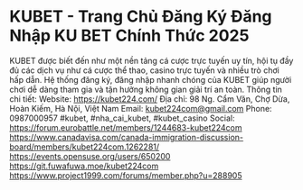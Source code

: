 # KUBET - Trang Chủ Đăng Ký Đăng Nhập KU BET Chính Thức 2025
KUBET được biết đến như một nền tảng cá cược trực tuyến uy tín, hội tụ đầy đủ các dịch vụ như cá cược thể thao, casino trực tuyến và nhiều trò chơi hấp dẫn. Hệ thống đăng ký, đăng nhập nhanh chóng của KUBET giúp người chơi dễ dàng tham gia và tận hưởng không gian giải trí an toàn.
Thông tin chi tiết:
Website: https://kubet224.com/
Địa chỉ: 98 Ng. Cẩm Văn, Chợ Dừa, Hoàn Kiếm, Hà Nội, Việt Nam
Email: kubet224com@gmail.com
Phone: 0987000957
#kubet, #nha_cai_kubet, #kubet_casino
Social:
https://forum.eurobattle.net/members/1244683-kubet224com
https://www.canadavisa.com/canada-immigration-discussion-board/members/kubet224com.1262281/
https://events.opensuse.org/users/650200
https://git.fuwafuwa.moe/kubet224com
https://www.project1999.com/forums/member.php?u=288905